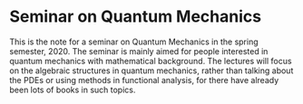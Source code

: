 # Seminar on Quantum Mechanics

This is the note for a seminar on Quantum Mechanics in the spring semester, 2020. The seminar is mainly aimed for people interested in quantum mechanics with mathematical background. The lectures will focus on the algebraic structures in quantum mechanics, rather than talking about the PDEs or using methods in functional analysis, for there have already been lots of books in such topics.
